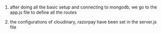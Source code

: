 1. after doing all the basic setup and connecting to mongodb, we go to the app.js file to define all the routes

2. the configurations of cloudinary, razorpay have been set in the server.js file